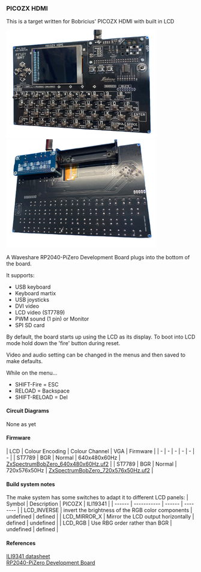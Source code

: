 ### PICOZX HDMI
This is a target written for Bobricius' PICOZX HDMI with built in LCD 

<img src="PicoZxHdmi1.png" width="400"/>
<img src="PicoZxHdmi2.png" width="400"/>

A Waveshare RP2040-PiZero Development Board plugs into the bottom of the board.

It supports:
* USB keyboard
* Keyboard martix
* USB joysticks
* DVI video
* LCD video (ST7789)
* PWM sound (1 pin) or Monitor
* SPI SD card

By default, the board starts up using the LCD as its display.
To boot into LCD mode hold down the 'fire' button during reset.

Video and audio setting can be changed in the menus and then saved to make defaults.

While on the menu...
* SHIFT-Fire = ESC
* RELOAD = Backspace
* SHIFT-RELOAD = Del

#### Circuit Diagrams
None as yet

#### Firmware
| LCD | Colour Encoding | Colour Channel | VGA | Firmware |
| - | - | - | - | - | - |
| ST7789 | BGR | Normal | 640x480x60Hz | [ZxSpectrumBobZero_640x480x60Hz.uf2](/uf2-rp2040/ZxSpectrumBobZero_640x480x60Hz.uf2) |
| ST7789 | BGR | Normal | 720x576x50Hz | [ZxSpectrumBobZero_720x576x50Hz.uf2](/uf2-rp2040/ZxSpectrumBobZero_720x576x50Hz.uf2) |


#### Build system notes
The make system has some switches to adapt it to different LCD panels:
| Symbol | Description | PICOZX | ILI19341 |
| ------ | ----------- | ------ | -------- |
| LCD_INVERSE | invert the brightness of the RGB color components | undefined | defined |
| LCD_MIRROR_X | Mirror the LCD output horizontally | defined | undefined |
| LCD_RGB | Use RBG order rather than BGR | undefined |  defined |

#### References
[ILI9341 datasheet](https://cdn-shop.adafruit.com/datasheets/ILI9341.pdf)<br/>
[RP2040-PiZero Development Board](https://www.waveshare.com/rp2040-pizero.htm)<br/>


